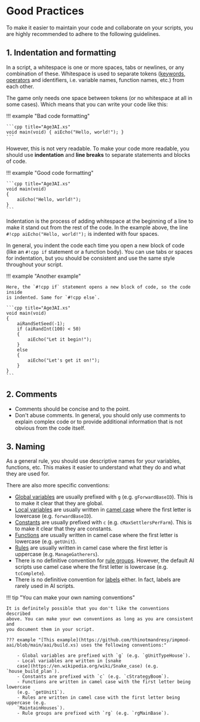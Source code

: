 # Good Practices

To make it easier to maintain your code and collaborate on your scripts, you
are highly recommended to adhere to the following guidelines.

## 1. Indentation and formatting

In a script, a whitespace is one or more spaces, tabs or newlines, or any
combination of these. Whitespace is used to separate tokens
([keywords](../reference/keywords.md), [operators](operators.md) and
identifiers, i.e. variable names, function names, etc.) from each other.

The game only needs one space between tokens (or no whitespace at all in some
cases). Which means that you can write your code like this:

!!! example "Bad code formatting"

    ```cpp title="Age3AI.xs"
    void main(void) { aiEcho("Hello, world!"); }
    ```

However, this is not very readable. To make your code more readable, you should
use **indentation** and **line breaks** to separate statements and blocks of
code.

!!! example "Good code formatting"

    ```cpp title="Age3AI.xs"
    void main(void)
    {
        aiEcho("Hello, world!");
    }
    ```

Indentation is the process of adding whitespace at the beginning of a line to
make it stand out from the rest of the code. In the example above, the line
`#!cpp aiEcho("Hello, world!");` is indented with four spaces.

In general, you indent the code each time you open a new block of code (like an
`#!cpp if` statement or a function body). You can use tabs or spaces for
indentation, but you should be consistent and use the same style throughout your
script.

!!! example "Another example"

    Here, the `#!cpp if` statement opens a new block of code, so the code inside
    is indented. Same for `#!cpp else`.

    ```cpp title="Age3AI.xs"
    void main(void)
    {
        aiRandSetSeed(-1);
        if (aiRandInt(100) < 50)
        {
            aiEcho("Let it begin!");
        }
        else
        {
            aiEcho("Let's get it on!");
        }
    }
    ```

## 2. Comments

- Comments should be concise and to the point.
- Don't abuse comments. In general, you should only use comments to explain
  complex code or to provide additional information that is not obvious from the
  code itself.

## 3. Naming

As a general rule, you should use descriptive names for your variables,
functions, etc. This makes it easier to understand what they do and what they
are used for.

There are also more specific conventions:

- [Global variables](variables-scope.md#2-global-scope) are usually prefixed
  with `g` (e.g. `gForwardBaseID`). This is to make it clear that they are
  global.
- [Local variables](variables-scope.md#3-function-scope) are usually written in
  [camel case](https://en.wikipedia.org/wiki/Camel_case) where the first letter
  is lowercase (e.g. `forwardBaseID`).
- [Constants](variables.md#23-constants) are usually prefixed with `c` (e.g.
  `cMaxSettlersPerFarm`). This is to make it clear that they are constants.
- [Functions](functions.md) are usually written in camel case where the first
  letter is lowercase (e.g. `getUnit`).
- [Rules](rules.md) are usually written in camel case where the first letter is
  uppercase (e.g. `ManageGatherers`).
- There is no definitive convention for [rule groups](rules.md#12-group-name).
  However, the default AI scripts use camel case where the first letter is
  lowercase (e.g. `tcComplete`).
- There is no definitive convention for [labels](labels.md) either. In fact,
  labels are rarely used in AI scripts.

!!! tip "You can make your own naming conventions"

    It is definitely possible that you don't like the conventions described
    above. You can make your own conventions as long as you are consistent and
    you document them in your script.

    ??? example "[This example](https://github.com/thinotmandresy/impmod-aai/blob/main/aai/build.xs) uses the following conventions:"

        - Global variables are prefixed with `g` (e.g. `gUnitTypeHouse`).
        - Local variables are written in [snake
        case](https://en.wikipedia.org/wiki/Snake_case) (e.g. `house_build_plan`).
        - Constants are prefixed with `c` (e.g. `cStrategyBoom`).
        - Functions are written in camel case with the first letter being lowercase
        (e.g. `getUnit1`).
        - Rules are written in camel case with the first letter being uppercase (e.g.
        `MaintainHouses`).
        - Rule groups are prefixed with `rg` (e.g. `rgMainBase`).
